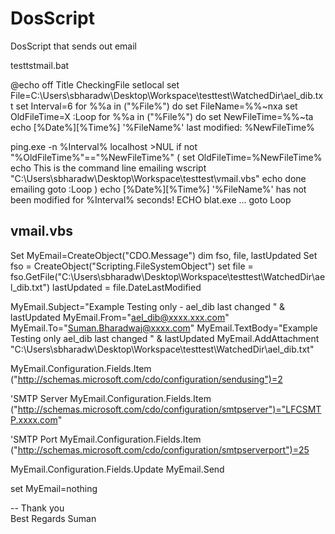 # DosScript

DosScript that sends out email 

testtstmail.bat

@echo off
Title CheckingFile
setlocal
set File=C:\Users\sbharadw\Desktop\Workspace\testtest\WatchedDir\ael_dib.txt
set Interval=6
for %%a in ("%File%") do set FileName=%%~nxa
set OldFileTime=X
:Loop
for %%a in ("%File%") do set NewFileTime=%%~ta
echo [%Date%][%Time%] '%FileName%' last modified: %NewFileTime%

ping.exe -n %Interval% localhost >NUL
if not "%OldFileTime%"=="%NewFileTime%" (
	set OldFileTime=%NewFileTime%
	echo This is the command line emailing
	wscript "C:\Users\sbharadw\Desktop\Workspace\testtest\vmail.vbs"
	echo done emailing
	goto :Loop
)
echo [%Date%][%Time%] '%FileName%' has not been modified for %Interval% seconds!
ECHO blat.exe ...
goto Loop


vmail.vbs
------------------



Set MyEmail=CreateObject("CDO.Message")
dim fso, file, lastUpdated
Set fso = CreateObject("Scripting.FileSystemObject")
set file = fso.GetFile("C:\Users\sbharadw\Desktop\Workspace\testtest\WatchedDir\ael_dib.txt")
lastUpdated =  file.DateLastModified


MyEmail.Subject="Example Testing only - ael_dib last changed " & lastUpdated 
MyEmail.From="ael_dib@xxxx.xxx.com"
MyEmail.To="Suman.Bharadwaj@xxxx.com"
MyEmail.TextBody="Example Testing only ael_dib last changed " & lastUpdated 
MyEmail.AddAttachment "C:\Users\sbharadw\Desktop\Workspace\testtest\WatchedDir\ael_dib.txt"

MyEmail.Configuration.Fields.Item ("http://schemas.microsoft.com/cdo/configuration/sendusing")=2

'SMTP Server
MyEmail.Configuration.Fields.Item ("http://schemas.microsoft.com/cdo/configuration/smtpserver")="LFCSMTP.xxxx.com"

'SMTP Port
MyEmail.Configuration.Fields.Item ("http://schemas.microsoft.com/cdo/configuration/smtpserverport")=25 

MyEmail.Configuration.Fields.Update
MyEmail.Send

set MyEmail=nothing

-- 
Thank you  
Best Regards
Suman
